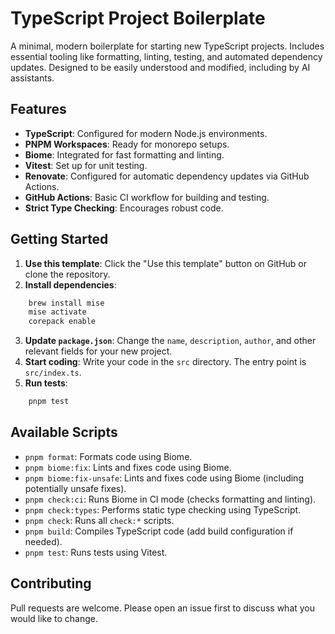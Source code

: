 # TypeScript Project Boilerplate

A minimal, modern boilerplate for starting new TypeScript projects. Includes essential tooling like formatting, linting, testing, and automated dependency updates. Designed to be easily understood and modified, including by AI assistants.

## Features

- **TypeScript**: Configured for modern Node.js environments.
- **PNPM Workspaces**: Ready for monorepo setups.
- **Biome**: Integrated for fast formatting and linting.
- **Vitest**: Set up for unit testing.
- **Renovate**: Configured for automatic dependency updates via GitHub Actions.
- **GitHub Actions**: Basic CI workflow for building and testing.
- **Strict Type Checking**: Encourages robust code.

## Getting Started

1.  **Use this template**: Click the "Use this template" button on GitHub or clone the repository.
2.  **Install dependencies**:

```bash
    brew install mise
    mise activate
    corepack enable
```

3.  **Update `package.json`**: Change the `name`, `description`, `author`, and other relevant fields for your new project.
4.  **Start coding**: Write your code in the `src` directory. The entry point is `src/index.ts`.
5.  **Run tests**:

```bash
    pnpm test
```

## Available Scripts

- `pnpm format`: Formats code using Biome.
- `pnpm biome:fix`: Lints and fixes code using Biome.
- `pnpm biome:fix-unsafe`: Lints and fixes code using Biome (including potentially unsafe fixes).
- `pnpm check:ci`: Runs Biome in CI mode (checks formatting and linting).
- `pnpm check:types`: Performs static type checking using TypeScript.
- `pnpm check`: Runs all `check:*` scripts.
- `pnpm build`: Compiles TypeScript code (add build configuration if needed).
- `pnpm test`: Runs tests using Vitest.
## Contributing

Pull requests are welcome. Please open an issue first to discuss what you would like to change.
